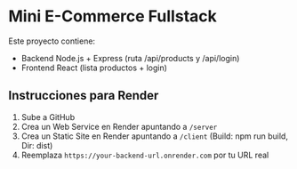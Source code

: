 # Mini E-Commerce Fullstack

Este proyecto contiene:
- Backend Node.js + Express (ruta /api/products y /api/login)
- Frontend React (lista productos + login)

## Instrucciones para Render

1. Sube a GitHub
2. Crea un Web Service en Render apuntando a `/server`
3. Crea un Static Site en Render apuntando a `/client` (Build: npm run build, Dir: dist)
4. Reemplaza `https://your-backend-url.onrender.com` por tu URL real